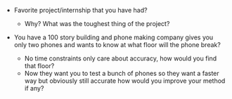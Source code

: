 - Favorite project/internship that you have had?
  - Why? What was the toughest thing of the project?

- You have a 100 story building and phone making company gives you only two phones and wants to know at what floor will the phone break?
  - No time constraints only care about accuracy, how would you find that floor?
  - Now they want you to test a bunch of phones so they want a faster way but obviously still accurate how would you improve your method if any?
